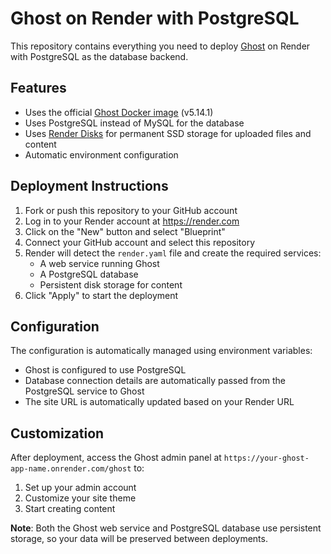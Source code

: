 # Ghost on Render with PostgreSQL

This repository contains everything you need to deploy [Ghost](https://ghost.org) on Render with PostgreSQL as the database backend.

## Features

* Uses the official [Ghost Docker image](https://hub.docker.com/_/ghost) (v5.14.1)
* Uses PostgreSQL instead of MySQL for the database
* Uses [Render Disks](https://render.com/docs/disks) for permanent SSD storage for uploaded files and content
* Automatic environment configuration

## Deployment Instructions

1. Fork or push this repository to your GitHub account
2. Log in to your Render account at https://render.com
3. Click on the "New" button and select "Blueprint"
4. Connect your GitHub account and select this repository
5. Render will detect the `render.yaml` file and create the required services:
   - A web service running Ghost
   - A PostgreSQL database
   - Persistent disk storage for content
6. Click "Apply" to start the deployment

## Configuration

The configuration is automatically managed using environment variables:
- Ghost is configured to use PostgreSQL
- Database connection details are automatically passed from the PostgreSQL service to Ghost
- The site URL is automatically updated based on your Render URL

## Customization

After deployment, access the Ghost admin panel at `https://your-ghost-app-name.onrender.com/ghost` to:
1. Set up your admin account
2. Customize your site theme
3. Start creating content

**Note**: Both the Ghost web service and PostgreSQL database use persistent storage, so your data will be preserved between deployments.
